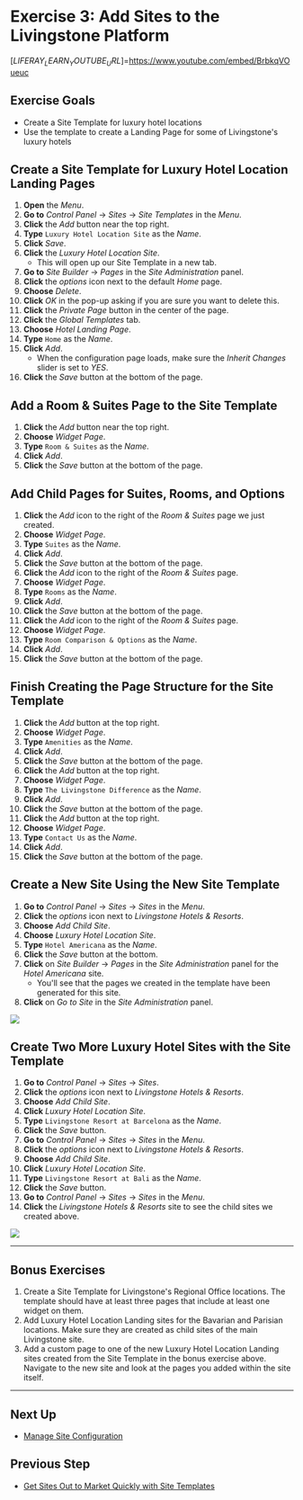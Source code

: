 # Exercise 3: Add Sites to the Livingstone Platform

[$LIFERAY_LEARN_YOUTUBE_URL$]=https://www.youtube.com/embed/BrbkqVOueuc

## Exercise Goals

* Create a Site Template for luxury hotel locations
* Use the template to create a Landing Page for some of Livingstone's luxury hotels

## Create a Site Template for Luxury Hotel Location Landing Pages

1. **Open** the _Menu_.
2. **Go to** _Control Panel_ → _Sites_ → _Site Templates_ in the _Menu_. 
3. **Click** the _Add_ button near the top right.
4. **Type** `Luxury Hotel Location Site` as the _Name_. 
5. **Click** _Save_.  
6. **Click** the _Luxury Hotel Location Site_.
	- This will open up our Site Template in a new tab.
7. **Go to** _Site Builder_ → _Pages_ in the _Site Administration_ panel.
8. **Click** the _options_ icon next to the default _Home_ page.
9. **Choose** _Delete_.
10. **Click** _OK_ in the pop-up asking if you are sure you want to delete this.
11. **Click** the _Private Page_ button in the center of the page.
12. **Click** the _Global Templates_ tab.  
13. **Choose** _Hotel Landing Page_.
14. **Type** `Home` as the _Name_.
15. **Click** _Add_.
	- When the configuration page loads, make sure the _Inherit Changes_ slider is set to _YES_.
16. **Click** the _Save_ button at the bottom of the page.

## Add a Room & Suites Page to the Site Template

1. **Click** the _Add_ button near the top right.
2. **Choose** _Widget Page_.
3. **Type** `Room & Suites` as the _Name_.
4. **Click** _Add_.
5. **Click** the _Save_ button at the bottom of the page.

## Add Child Pages for Suites, Rooms, and Options

1. **Click** the _Add_ icon to the right of the _Room & Suites_ page we just created.
2. **Choose** _Widget Page_.
3. **Type** `Suites` as the _Name_.
4. **Click** _Add_.
5. **Click** the _Save_ button at the bottom of the page.
6. **Click** the _Add_ icon to the right of the _Room & Suites_ page.
7. **Choose** _Widget Page_.
8. **Type** `Rooms` as the _Name_.
9. **Click** _Add_.
10. **Click** the _Save_ button at the bottom of the page.
11. **Click** the _Add_ icon to the right of the _Room & Suites_ page.
12. **Choose** _Widget Page_.
13. **Type** `Room Comparison & Options` as the _Name_.
14. **Click** _Add_.
15. **Click** the _Save_ button at the bottom of the page.

## Finish Creating the Page Structure for the Site Template

1. **Click** the _Add_ button at the top right.
2. **Choose** _Widget Page_.
3. **Type** `Amenities` as the _Name_.
4. **Click** _Add_.
5. **Click** the _Save_ button at the bottom of the page.
6. **Click** the _Add_ button at the top right.
7. **Choose** _Widget Page_.
8. **Type** `The Livingstone Difference` as the _Name_.
9. **Click** _Add_.
10. **Click** the _Save_ button at the bottom of the page.
11. **Click** the _Add_ button at the top right.
12. **Choose** _Widget Page_.
13. **Type** `Contact Us` as the _Name_.
14. **Click** _Add_.
15. **Click** the _Save_ button at the bottom of the page.

## Create a New Site Using the New Site Template

1. **Go to** _Control Panel_ → _Sites_ → _Sites_ in the _Menu_.   
2. **Click** the _options_ icon next to _Livingstone Hotels & Resorts_.
3. **Choose** _Add Child Site_.  
4. **Choose** _Luxury Hotel Location Site_.
5. **Type** `Hotel Americana` as the _Name_.
6. **Click** the _Save_ button at the bottom.
7. **Click** on _Site Builder_ → _Pages_ in the _Site Administration_ panel for the _Hotel Americana_ site.
	* You'll see that the pages we created in the template have been generated for this site.
8. **Click** on _Go to Site_ in the _Site Administration_ panel.

<img src="../images/exercise-images/hotel-americana.png" style="max-height: 100%" />

## Create Two More Luxury Hotel Sites with the Site Template

1. **Go to** _Control Panel_ → _Sites_ → _Sites_.  
2. **Click** the _options_ icon next to _Livingstone Hotels & Resorts_.  
3. **Choose** _Add Child Site_.
4. **Click** _Luxury Hotel Location Site_.
4. **Type** `Livingstone Resort at Barcelona` as the _Name_.  
6. **Click** the _Save_ button.
7. **Go to** _Control Panel_ → _Sites_ → _Sites_ in the _Menu_.  
8. **Click** the _options_ icon next to _Livingstone Hotels & Resorts_.  
9. **Choose** _Add Child Site_.
10. **Click** _Luxury Hotel Location Site_.
11. **Type** `Livingstone Resort at Bali` as the _Name_.  
12. **Click** the _Save_ button.
13. **Go to** _Control Panel_ → _Sites_ → _Sites_ in the _Menu_.
14. **Click** the _Livingstone Hotels & Resorts_ site to see the child sites we created above. 

<img src="../images/exercise-images/three-hotel-location-sites.png" style="max-height: 100%;">

---

## Bonus Exercises

1. Create a Site Template for Livingstone's Regional Office locations. The template should have at least three pages that include at least one widget on them.
2. Add Luxury Hotel Location Landing sites for the Bavarian and Parisian locations. Make sure they are created as child sites of the main Livingstone site.
3. Add a custom page to one of the new Luxury Hotel Location Landing sites created from the Site Template in the bonus exercise above. Navigate to the new site and look at the pages you added within the site itself. 

---

## Next Up

* [Manage Site Configuration](./manage-site-configuration.md)

## Previous Step

* [Get Sites Out to Market Quickly with Site Templates](./get-sites-to-market-with-site-templates.md)